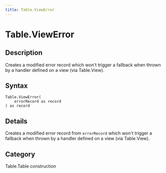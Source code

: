```yaml
---
title: Table.ViewError
---
```


# Table.ViewError


## Description

Creates a modified error record which won&#39;t trigger a fallback when thrown by a handler defined on a view (via Table.View).


## Syntax

```powerquery
Table.ViewError(
    errorRecord as record
) as record
```


## Details

Creates a modified error record from <code>errorRecord</code> which won't trigger a fallback when thrown by a handler defined on a view (via Table.View).



## Category
Table.Table construction
